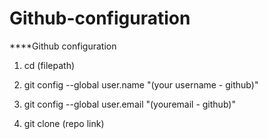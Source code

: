 # Github-configuration

****Github configuration

1. cd (filepath)

2. git config --global user.name "(your username - github)"

3. git config --global user.email "(youremail - github)"

4. git clone (repo link)
